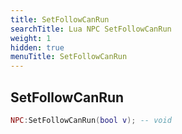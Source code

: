```yaml
---
title: SetFollowCanRun
searchTitle: Lua NPC SetFollowCanRun
weight: 1
hidden: true
menuTitle: SetFollowCanRun
---
```

## SetFollowCanRun
```lua
NPC:SetFollowCanRun(bool v); -- void
```